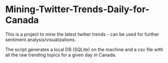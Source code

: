 # Mining-Twitter-Trends-Daily-for-Canada
This is a project to mine the latest twitter trends - can be used for further sentiment analysis/visualizations.

The script generates a local DB (SQLite) on the machine and a csv file with all the raw trending topics for a given day in Canada.
